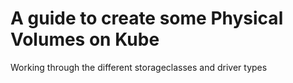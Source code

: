# A guide to create some Physical Volumes on Kube

Working through the different storageclasses and driver types

